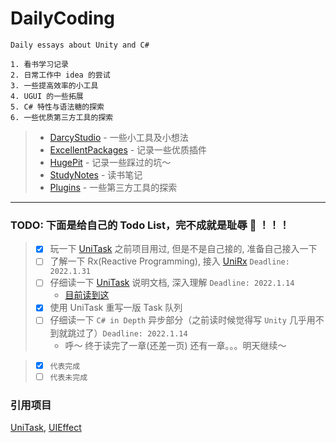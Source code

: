 <!--
 * @Descripttion: 
 * @version: 0.0.0
 * @Author: Darcy
 * @Date: 2021-06-14 22:08:08
 * @LastEditTime: 2021-06-14 22:19:00
-->

# DailyCoding

    Daily essays about Unity and C#
    
    1. 看书学习记录
    2. 日常工作中 idea 的尝试
    3. 一些提高效率的小工具
    4. UGUI 的一些拓展
    5. C# 特性与语法糖的探索
    6. 一些优质第三方工具的探索

> - [DarcyStudio] - 一些小工具及小想法
> - [ExcellentPackages] - 记录一些优质插件
> - [HugePit] - 记录一些踩过的坑～
> - [StudyNotes] - 读书笔记
> - [Plugins] - 一些第三方工具的探索

[DarcyStudio]: /Assets/Scripts/DarcyStudio

[ExcellentPackages]: /Assets/ExcellentPackages

[HugePit]: /Assets/HugePit

[StudyNotes]: /Assets/StudyNotes

[Plugins]: /Assets/ExperienceOfSomePlugins

---

### TODO: 下面是给自己的 Todo List，完不成就是耻辱 🤯 ！！！

> - [x] 玩一下 [UniTask](https://github.com/Cysharp/UniTask) 之前项目用过, 但是不是自己接的, 准备自己接入一下
> - [ ] 了解一下 Rx(Reactive Programming), 接入 [UniRx](https://github.com/neuecc/UniRx) `Deadline: 2022.1.31`
> - [ ] 仔细读一下 [UniTask](https://github.com/Cysharp/UniTask) 说明文档, 深入理解 `Deadline: 2022.1.14`
>   - [目前读到这](https://github.com/Cysharp/UniTask#channel)
> - [x] 使用 UniTask 重写一版 Task 队列
> - [ ] 仔细读一下 `C# in Depth` 异步部分（之前读时候觉得写 `Unity` 几乎用不到就跳过了）`Deadline: 2022.1.14`
>   - 呼～ 终于读完了一章(还差一页) 还有一章。。。明天继续～

> - [x] `代表完成`
> - [ ] `代表未完成`

### 引用项目

[UniTask](https://github.com/Cysharp/UniTask), [UIEffect](https://github.com/mob-sakai/UIEffect)
